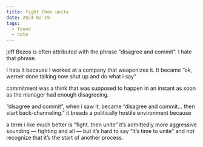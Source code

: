 ```yaml
---
title: fight then unite
date: 2024-02-19
tags:
  - found
  - note
---
```


jeff Bezos is often attributed with the phrase “disagree and commit”. I hate that phrase.

I hate it because I worked at a company that weaponizes it. It became “ok, werner done talking now shut up and do what i say”

commitment was a think that was supposed to happen in an instant as soon as the manager had enough disagreeing.

“disagree and commit”, when i saw it, became “disagree and commit… then start back-channeling.” it breads a politically hostile environment because

a term i like much better is “fight. then unite” it’s admittedly more aggressive sounding — fighting and all — but it’s hard to say “it’s time to unite” and not recognize that it’s the start of another process.
